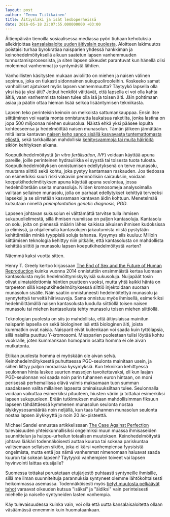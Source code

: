 ```yaml
---
layout: post
author: 'Teemu Tiilikainen'
title: Äitiyslaki ja isät lesboperheissä
date: 2016-05-18 22:07:55.000000000 +03:00
---
```

Äitienpäivän tienoilla sosiaalisessa mediassa pyöri tiuhaan kehotuksia allekirjoittaa [kansalaisaloite uuden äitiyslain puolesta](http://aitiyslaki.fi). Aloitteen lakimuutos poistaisi turhaa byrokratiaa naisparien yhdessä hankkiman ja keinohedelmöityksellä alkuun saatetun lapsen vanhemmuuden tunnustamisprosessista, ja siten lapsen oikeudet parantuvat kun hänellä olisi molemmat vanhemmat jo syntymästä lähtien.

Vanhoillisten käsitysten mukaan avioliitto on miehen ja naisen välinen sopimus, joka on tiukasti sidonnainen sukupuolirooleihin. Koskeeko samat vanhoilliset ajatukset myös lapsen vanhemmuutta? Täytyykö lapsella olla yksi isä ja yksi äiti? Jotkut henkilöt väittävät, että lapsella ei voi olla kahta äitiä, vaan vanhemmista toisen tulee olla isä ja toisen äiti. Jäin pohtimaan asiaa ja päätin ottaa hieman lisää selkoa lisääntymisen tekniikasta.

Lapsen teko perinteisin keinoin on melkoista sattumankauppaa. Ensin itse siittäminen voi vaatia monta onnistunutta laukaisua raketilta, jonka lastina on jopa 500 miljoonaa miehen sukusolua. Näistä ehkä yksi pääsee lopulta kohteeseensa ja hedelmöittää naisen munasolun. Tämän jälkeen jännätään mitä lasta kantavan [naisen keho sanoo sisällä kasvavasta tuntemattomasta eliöstä](https://fi.wikipedia.org/wiki/Keskenmeno), sekä tarkkaillaan mahdollisia [kehitysvammoja tai muita häiriöitä](https://www.terveystalo.com/fi/Palvelut/Gynekologia/Raskauden-seuranta-ja-hoito/Lapsivesitutkimus/) sikiön kehityksen aikana.

Koeputkihedelmöitystä (*in vitro fertilisation, IVF*) voidaan käyttää apuna pareille, joille perinteinen hydrauliikka ei syystä tai toisesta tuota tulosta. Koeputkihedelmöityksen onnistumisen edellytyksenä on terve munasolu, muutama siittiö sekä kohtu, joka pystyy kantamaan raskauden. Jos tiedossa on esimerkiksi suuri riski vakaviin perinnöllisiin sairauksiin, voidaan koeputkihedelmöityksen apuna käyttää apuna seulontaa, jossa hedelmöitetään useita munasoluja. Niiden kromosomeja analysoimalla valitaan sellainen munasolu, jolla on parhaat edellytykset kehittyä terveeksi lapseksi ja se siirretään kasvamaan kantavan äidin kohtuun. Menetelmää kutsutaan nimellä *preimplantation genetic diagnosis, PGD*.

Lapseen johtavan sukusolun ei välttämättä tarvitse tulla ihmisen sukupuolielimestä, sillä ihmisen ruumiissa on paljon kantasoluja. Kantasolu on solu, joita on pienessä määrin lähes kaikissa aikuisen ihmisen kudoksissa ja elimissä, ja ohjailemalla kantasolujen jakautumista niistä pystytään kehittämään minkä tyyppisiä soluja tahansa. Kysymys siis kuuluu: Milloin siittämisen teknologia kehittyy niin pitkälle, että kantasolusta on mahdollista kehittää siittiö ja munasolu lapsen koeputkihedelmöitystä varten? 

Näemmä kaksi vuotta sitten.

Henry T. Greely kertoo kirjassaan [The End of Sex and the Future of Human Reproduction](https://www.amazon.co.uk/End-Sex-Future-Human-Reproduction/dp/0674728963) kuinka vuonna 2014 onnistuttiin ensimmäistä kertaa luomaan kantasoluista myös hedelmöittymiskykyisiä sukusoluja. Nuijapäät tosin olivat uimataidottomia häntien puutteen vuoksi, mutta yhtä kaikki häntä on tarpeeton sillä koeputkihedelmöityksessä siittiö injektoidaan suoraan munasolun sisälle. Näin saatiin onnistuneesti hedelmöitettyä munasolu ja synnytettyä terveitä hiirivauvoja. Sama onnistuu myös ihmisellä, esimerkiksi hedelmöittämällä naisen kantasolusta luodulla siittiöllä toisen naisen munasolu tai miehen kantasolusta tehty munasolu toisen miehen siittiöllä.

Teknologian puolesta on siis jo mahdollista, että äitiyslaissa mainitun naisparin lapsella on sekä biologinen isä että biologinen äiti, joista kummatkin ovat naisia.  Naisparit eivät kuitenkaan voi saada kuin tyttölapsia, sillä naisilta puuttuu Y-kromosomi. Miesparien puolestaan tulisi löytää kohtu vuokralle, joten kummankaan homoparin osalta homma ei ole aivan mutkatonta.

Etiikan puolesta homma ei myöskään ole aivan selvä. Keinohedelmöityksestä puhuttaessa PGD-seulonta mainitaan usein, ja siihen liittyy paljon moraalisia kysymyksiä. Kun tekniikan kehittyessä seulonnan hinta laskee suurten massojen tavoitettavaksi, eli kun laajan PGD-seulonnan voi saada noin parin tuhannen euron hintaan, on moni perisessä perhemallissa elävä valmis maksamaan tuon summan saadakseen valita millainen lapsesta ominaisuuksiltaan tulee. Seulonnalla voidaan vaikuttaa esimerkiksi pituuteen, hiusten väriin ja tottakai esimerkiksi lapsen sukupuoleen. Erään tutkimuksen mukaan mahdollisimman fiksuun lapseen tähdättäessä kymmenen munasolun seulonta nostaa älykkyysosamäärää noin neljällä, kun taas tuhannen munasolun seulonta nostaa lapsen älykkyyttä jo noin 20 äo-pisteettä.

Michael Sandel ennustaa artikkelissaan [The Case Against Perfection](http://www.theatlantic.com/magazine/archive/2004/04/the-case-against-perfection/302927/) tulevaisuuden yhteiskunnallisiksi ongelmiksi muun muassa ihmisaseiden suunnittelun ja huippu-urheilun totaalisen muutoksen. Keinohedelmöitystä johtava lääkäri todennäköisesti auttaa kuuroa tai sokeaa pariskuntaa valitsemaan sellaisen sikiön, joka ei kärsi vanhempiensa fyysisistä ongelmista, mutta entä jos nämä vanhemmat nimenomaan haluavat saada kuuron tai sokean lapsen? Täytyykö vanhempien toiveet vai lapsen hyvinvointi laittaa etusijalle?

Suomessa tottakai perustetaan etujärjestö puhtaasti syntyneille ihmisille, sillä me ilman suunniteltuja parannuksia syntyneet olemme lähtökohtaisesti heikommassa asemassa. Todennäköisesti myös [tietyt muutosta pelkäävät tahot](https://www.perussuomalaiset.fi) varaavat oikeuden kutsua "isäksi" ja "äidiksi" vain perinteisesti miehelle ja naiselle syntyneiden lasten vanhempia. 

Käy tulevaisuudessa kuinka vain, voi olla että uutta kansalaisaloitetta ollaan väsäämässä ennemmin kuin huomataankaan.
